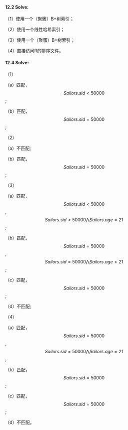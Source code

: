 #### 12.2 Solve:

（1）使用一个（聚簇）B+树索引；

（2）使用一个线性哈希索引；

（3）使用一个（聚簇）B+树索引；

（4）直接访问R的排序文件。

#### 12.4 Solve:

（1）

（a）匹配，$$Sailors.sid < 50000$$;

（b）匹配，$$Sailors.sid = 50000$$;

（2）

（a）不匹配;

（b）匹配，$$Sailors.sid = 50000$$;

（3）

（a）匹配，$$Sailors.sid < 50000$$, $$Sailors.sid < 50000\bigwedge Sailors.age = 21$$;

（b）匹配，$$Sailors.sid = 50000$$, $$Sailors.sid = 50000\bigwedge Sailors.age > 21$$;

（c）匹配，$$Sailors.sid = 50000$$;

（d）不匹配;

（4）

（a）匹配，$$Sailors.sid = 50000$$, $$Sailors.sid = 50000 \bigwedge Sailors.age = 21$$;

（b）匹配，$$Sailors.sid = 50000$$;

（c）匹配，$$Sailors.sid = 50000$$;

（d）不匹配。